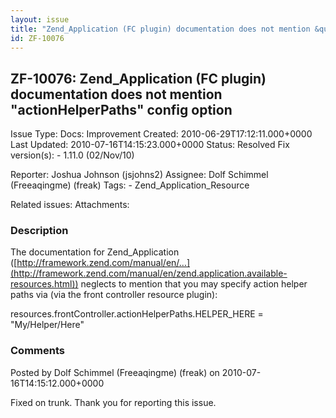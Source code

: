 ```yaml
---
layout: issue
title: "Zend_Application (FC plugin) documentation does not mention &quot;actionHelperPaths&quot; config option"
id: ZF-10076
---
```


ZF-10076: Zend\_Application (FC plugin) documentation does not mention "actionHelperPaths" config option
--------------------------------------------------------------------------------------------------------

 Issue Type: Docs: Improvement Created: 2010-06-29T17:12:11.000+0000 Last Updated: 2010-07-16T14:15:23.000+0000 Status: Resolved Fix version(s): - 1.11.0 (02/Nov/10)
 
 Reporter:  Joshua Johnson (jsjohns2)  Assignee:  Dolf Schimmel (Freeaqingme) (freak)  Tags: - Zend\_Application\_Resource
 
 Related issues: 
 Attachments: 
### Description

The documentation for Zend\_Application ([http://framework.zend.com/manual/en/…](http://framework.zend.com/manual/en/zend.application.available-resources.html)) neglects to mention that you may specify action helper paths via (via the front controller resource plugin):

resources.frontController.actionHelperPaths.HELPER\_HERE = "My/Helper/Here"

 

 

### Comments

Posted by Dolf Schimmel (Freeaqingme) (freak) on 2010-07-16T14:15:12.000+0000

Fixed on trunk. Thank you for reporting this issue.

 

 